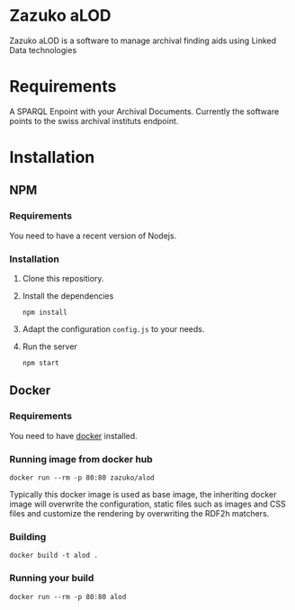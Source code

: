 # Zazuko aLOD

Zazuko aLOD is a software to manage archival finding aids using Linked Data
technologies

# Requirements

A SPARQL Enpoint with your Archival Documents. Currently the software points to the swiss archival instituts endpoint.

# Installation
## NPM
### Requirements
You need to have a recent version of Nodejs.

### Installation
1. Clone this repositiory.
2. Install the dependencies

    `npm install`

3. Adapt the configuration `config.js` to your needs.

4. Run the server

    `npm start`


## Docker
### Requirements

You need to have [docker](https://docker.com/) installed.

### Running image from docker hub

    docker run --rm -p 80:80 zazuko/alod

Typically this docker image is used as base image, the inheriting docker image 
will overwrite the configuration, static files such as images and CSS files 
and customize the rendering by overwriting the RDF2h matchers.

### Building

    docker build -t alod .
    
### Running your build

    docker run --rm -p 80:80 alod
    
